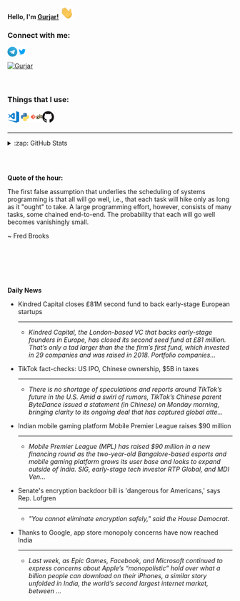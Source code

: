 #### Hello, I'm [Gurjar!](https://GurjarKing.github.io) <img src="https://raw.githubusercontent.com/ABSphreak/ABSphreak/master/gifs/Hi.gif" width="30px"></h2>


### Connect with me:

[<img align="left" alt="Gurjar | Telegram" width="22px" src="https://raw.githubusercontent.com/github/explore/80688e429a7d4ef2fca1e82350fe8e3517d3494d/topics/telegram/telegram.png" />][Telegram]
[<img align="left" alt="Gurjar | Twitter" width="22px" src="https://raw.githubusercontent.com/github/explore/80688e429a7d4ef2fca1e82350fe8e3517d3494d/topics/twitter/twitter.png" />][Twitter]
<br >
<br >
<a href="https://github.com/GurjarKing"><img src="https://komarev.com/ghpvc/?username=GurjarKing" alt="Gurjar" /></a> <br />
<br />
<br />
<!-- <br >

![](https://visitor-badge.glitch.me/badge?page_id=GurjarKing)

<br /> -->

### Things that I use:

[<img align="left" alt="Visual Studio Code" width="26px" src="https://raw.githubusercontent.com/github/explore/80688e429a7d4ef2fca1e82350fe8e3517d3494d/topics/visual-studio-code/visual-studio-code.png" />][VSCode]
[<img align="left" alt="Python" width="26px" src="https://raw.githubusercontent.com/github/explore/80688e429a7d4ef2fca1e82350fe8e3517d3494d/topics/python/python.png" />][Python]
[<img align="left" alt="Git" width="26px" src="https://raw.githubusercontent.com/github/explore/80688e429a7d4ef2fca1e82350fe8e3517d3494d/topics/git/git.png" />][Git]
[<img align="left" alt="GitHub" width="26px" src="https://raw.githubusercontent.com/github/explore/78df643247d429f6cc873026c0622819ad797942/topics/github/github.png" />][Github]

<br />
<br />

---
<details>
  <summary>:zap: GitHub Stats</summary>

<img align="left" alt="Gurjar's Github Stats" src="https://github-readme-stats.vercel.app/api?username=GurjarKing&show_icons=true&hide_border=true&count_private=true&include_all_commit=true&theme=algolia" />

</details>

<!-- ### 🔔 My latest tweet
<a href="https://twitter.com/Gurjar_King43" target="_blank">
	<img src="https://github.com/GurjarKing/GurjarKing/raw/master/tweet.png" width="70%" align="center" alt="Click to view on Twitter" title="My latest tweet, as an image"/>
</a> -->
<br>

<pre>

</pre>

**Quote of the hour:**

The first false assumption that underlies the scheduling of systems programming is that all will go well, i.e., that each task will hike only as long as it "ought" to take. A large programming effort, however, consists of many tasks, some chained end-to-end. The probability that each will go well becomes vanishingly small.

~ Fred Brooks
<pre>

</pre>
<br>
<pre>


</pre>
<strong>Daily News</strong>
  
  - Kindred Capital closes £81M second fund to back early-stage European startups
     <hr/>
     
      - *Kindred Capital, the London-based VC that backs early-stage founders in Europe, has closed its second seed fund at £81 million. That’s only a tad larger than the the firm’s first fund, which invested in 29 companies and was raised in 2018. Portfolio companies…*
     
  - TikTok fact-checks: US IPO, Chinese ownership, $5B in taxes
      <hr/>
      
      - *There is no shortage of speculations and reports around TikTok’s future in the U.S. Amid a swirl of rumors, TikTok’s Chinese parent ByteDance issued a statement (in Chinese) on Monday morning, bringing clarity to its ongoing deal that has captured global atte…*
      
  - Indian mobile gaming platform Mobile Premier League raises $90 million
      <hr/>
      
      - *Mobile Premier League (MPL) has raised $90 million in a new financing round as the two-year-old Bangalore-based esports and mobile gaming platform grows its user base and looks to expand outside of India. SIG, early-stage tech investor RTP Global, and MDI Ven…*
      
  - Senate's encryption backdoor bill is 'dangerous for Americans,' says Rep. Lofgren
      <hr/>
      
      - *"You cannot eliminate encryption safely," said the House Democrat.*
       
  - Thanks to Google, app store monopoly concerns have now reached India
      <hr/>
       
       - *Last week, as Epic Games, Facebook, and Microsoft continued to express concerns about Apple’s “monopolistic” hold over what a billion people can download on their iPhones, a similar story unfolded in India, the world’s second largest internet market, between …*
      

<br />

[VSCode]: https://code.visualstudio.com/
[Python]: https://www.python.org/
[Git]: https://git-scm.com/
[Github]: https://github.com/
[Telegram]: https://t.me/Gurjar_King/
[Twitter]: https://twitter.com/Gurjar_King43/
